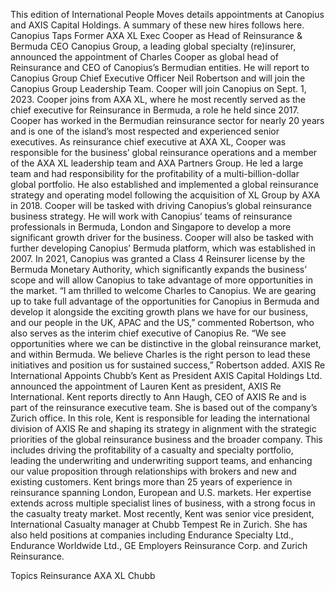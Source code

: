 This edition of International People Moves details appointments at Canopius and AXIS Capital Holdings.
A summary of these new hires follows here.
Canopius Taps Former AXA XL Exec Cooper as Head of Reinsurance & Bermuda CEO
Canopius Group, a leading global specialty (re)insurer, announced the appointment of Charles Cooper as global head of Reinsurance and CEO of Canopius’s Bermudian entities.
He will report to Canopius Group Chief Executive Officer Neil Robertson and will join the Canopius Group Leadership Team. Cooper will join Canopius on Sept. 1, 2023.
Cooper joins from AXA XL, where he most recently served as the chief executive for Reinsurance in Bermuda, a role he held since 2017. Cooper has worked in the Bermudian reinsurance sector for nearly 20 years and is one of the island’s most respected and experienced senior executives.
As reinsurance chief executive at AXA XL, Cooper was responsible for the business’ global reinsurance operations and a member of the AXA XL leadership team and AXA Partners Group. He led a large team and had responsibility for the profitability of a multi-billion-dollar global portfolio. He also established and implemented a global reinsurance strategy and operating model following the acquisition of XL Group by AXA in 2018.
Cooper will be tasked with driving Canopius’s global reinsurance business strategy. He will work with Canopius’ teams of reinsurance professionals in Bermuda, London and Singapore to develop a more significant growth driver for the business.
Cooper will also be tasked with further developing Canopius’ Bermuda platform, which was established in 2007. In 2021, Canopius was granted a Class 4 Reinsurer license by the Bermuda Monetary Authority, which significantly expands the business’ scope and will allow Canopius to take advantage of more opportunities in the market.
“I am thrilled to welcome Charles to Canopius. We are gearing up to take full advantage of the opportunities for Canopius in Bermuda and develop it alongside the exciting growth plans we have for our business, and our people in the UK, APAC and the US,” commented Robertson, who also serves as the interim chief executive of Canopius Re.
“We see opportunities where we can be distinctive in the global reinsurance market, and within Bermuda. We believe Charles is the right person to lead these initiatives and position us for sustained success,” Robertson added.
AXIS Re International Appoints Chubb’s Kent as President
AXIS Capital Holdings Ltd. announced the appointment of Lauren Kent as president, AXIS Re International. Kent reports directly to Ann Haugh, CEO of AXIS Re and is part of the reinsurance executive team. She is based out of the company’s Zurich office.
In this role, Kent is responsible for leading the international division of AXIS Re and shaping its strategy in alignment with the strategic priorities of the global reinsurance business and the broader company. This includes driving the profitability of a casualty and specialty portfolio, leading the underwriting and underwriting support teams, and enhancing our value proposition through relationships with brokers and new and existing customers.
Kent brings more than 25 years of experience in reinsurance spanning London, European and U.S. markets. Her expertise extends across multiple specialist lines of business, with a strong focus in the casualty treaty market. Most recently, Kent was senior vice president, International Casualty manager at Chubb Tempest Re in Zurich. She has also held positions at companies including Endurance Specialty Ltd., Endurance Worldwide Ltd., GE Employers Reinsurance Corp. and Zurich Reinsurance.

Topics
Reinsurance
AXA XL
Chubb
